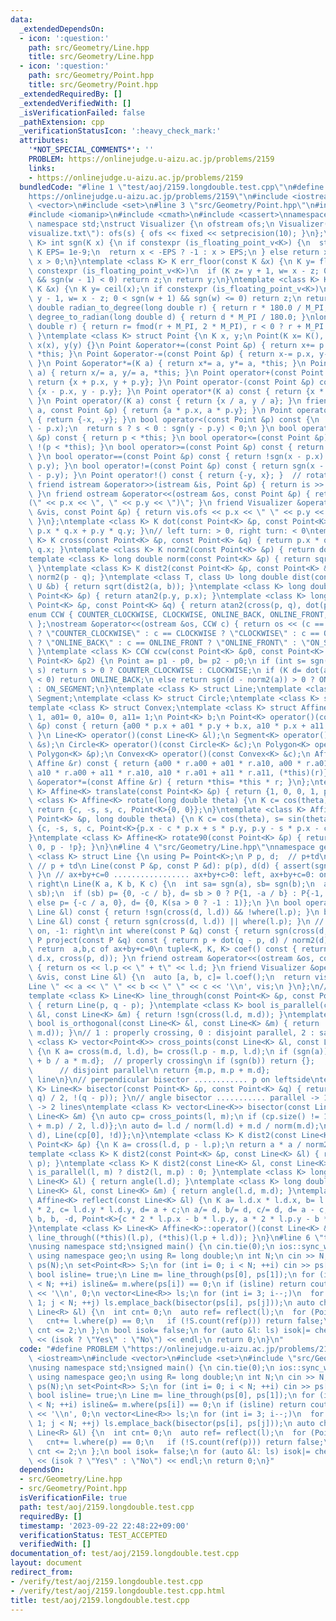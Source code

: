 ```yaml
---
data:
  _extendedDependsOn:
  - icon: ':question:'
    path: src/Geometry/Line.hpp
    title: src/Geometry/Line.hpp
  - icon: ':question:'
    path: src/Geometry/Point.hpp
    title: src/Geometry/Point.hpp
  _extendedRequiredBy: []
  _extendedVerifiedWith: []
  _isVerificationFailed: false
  _pathExtension: cpp
  _verificationStatusIcon: ':heavy_check_mark:'
  attributes:
    '*NOT_SPECIAL_COMMENTS*': ''
    PROBLEM: https://onlinejudge.u-aizu.ac.jp/problems/2159
    links:
    - https://onlinejudge.u-aizu.ac.jp/problems/2159
  bundledCode: "#line 1 \"test/aoj/2159.longdouble.test.cpp\"\n#define PROBLEM \"\
    https://onlinejudge.u-aizu.ac.jp/problems/2159\"\n#include <iostream>\n#include\
    \ <vector>\n#include <set>\n#line 3 \"src/Geometry/Point.hpp\"\n#include <fstream>\n\
    #include <iomanip>\n#include <cmath>\n#include <cassert>\nnamespace geo {\nusing\
    \ namespace std;\nstruct Visualizer {\n ofstream ofs;\n Visualizer(string s= \"\
    visualize.txt\"): ofs(s) { ofs << fixed << setprecision(10); }\n};\ntemplate <class\
    \ K> int sgn(K x) {\n if constexpr (is_floating_point_v<K>) {\n  static constexpr\
    \ K EPS= 1e-9;\n  return x < -EPS ? -1 : x > EPS;\n } else return x < 0 ? -1 :\
    \ x > 0;\n}\ntemplate <class K> K err_floor(const K &x) {\n K y= floor(x);\n if\
    \ constexpr (is_floating_point_v<K>)\n  if (K z= y + 1, w= x - z; 0 <= sgn(w)\
    \ && sgn(w - 1) < 0) return z;\n return y;\n}\ntemplate <class K> K err_ceil(const\
    \ K &x) {\n K y= ceil(x);\n if constexpr (is_floating_point_v<K>)\n  if (K z=\
    \ y - 1, w= x - z; 0 < sgn(w + 1) && sgn(w) <= 0) return z;\n return y;\n}\nlong\
    \ double radian_to_degree(long double r) { return r * 180.0 / M_PI; }\nlong double\
    \ degree_to_radian(long double d) { return d * M_PI / 180.0; }\nlong double normalize_radian(long\
    \ double r) { return r= fmod(r + M_PI, 2 * M_PI), r < 0 ? r + M_PI : r - M_PI;\
    \ }\ntemplate <class K> struct Point {\n K x, y;\n Point(K x= K(), K y= K()):\
    \ x(x), y(y) {}\n Point &operator+=(const Point &p) { return x+= p.x, y+= p.y,\
    \ *this; }\n Point &operator-=(const Point &p) { return x-= p.x, y-= p.y, *this;\
    \ }\n Point &operator*=(K a) { return x*= a, y*= a, *this; }\n Point &operator/=(K\
    \ a) { return x/= a, y/= a, *this; }\n Point operator+(const Point &p) const {\
    \ return {x + p.x, y + p.y}; }\n Point operator-(const Point &p) const { return\
    \ {x - p.x, y - p.y}; }\n Point operator*(K a) const { return {x * a, y * a};\
    \ }\n Point operator/(K a) const { return {x / a, y / a}; }\n friend Point operator*(K\
    \ a, const Point &p) { return {a * p.x, a * p.y}; }\n Point operator-() const\
    \ { return {-x, -y}; }\n bool operator<(const Point &p) const {\n  int s= sgn(x\
    \ - p.x);\n  return s ? s < 0 : sgn(y - p.y) < 0;\n }\n bool operator>(const Point\
    \ &p) const { return p < *this; }\n bool operator<=(const Point &p) const { return\
    \ !(p < *this); }\n bool operator>=(const Point &p) const { return !(*this < p);\
    \ }\n bool operator==(const Point &p) const { return !sgn(x - p.x) && !sgn(y -\
    \ p.y); }\n bool operator!=(const Point &p) const { return sgn(x - p.x) || sgn(y\
    \ - p.y); }\n Point operator!() const { return {-y, x}; }  // rotate 90 degree\n\
    \ friend istream &operator>>(istream &is, Point &p) { return is >> p.x >> p.y;\
    \ }\n friend ostream &operator<<(ostream &os, const Point &p) { return os << \"\
    (\" << p.x << \", \" << p.y << \")\"; }\n friend Visualizer &operator<<(Visualizer\
    \ &vis, const Point &p) { return vis.ofs << p.x << \" \" << p.y << \"\\n\", vis;\
    \ }\n};\ntemplate <class K> K dot(const Point<K> &p, const Point<K> &q) { return\
    \ p.x * q.x + p.y * q.y; }\n// left turn: > 0, right turn: < 0\ntemplate <class\
    \ K> K cross(const Point<K> &p, const Point<K> &q) { return p.x * q.y - p.y *\
    \ q.x; }\ntemplate <class K> K norm2(const Point<K> &p) { return dot(p, p); }\n\
    template <class K> long double norm(const Point<K> &p) { return sqrt(norm2(p));\
    \ }\ntemplate <class K> K dist2(const Point<K> &p, const Point<K> &q) { return\
    \ norm2(p - q); }\ntemplate <class T, class U> long double dist(const T &a, const\
    \ U &b) { return sqrt(dist2(a, b)); }\ntemplate <class K> long double angle(const\
    \ Point<K> &p) { return atan2(p.y, p.x); }\ntemplate <class K> long double angle(const\
    \ Point<K> &p, const Point<K> &q) { return atan2(cross(p, q), dot(p, q)); }\n\
    enum CCW { COUNTER_CLOCKWISE, CLOCKWISE, ONLINE_BACK, ONLINE_FRONT, ON_SEGMENT\
    \ };\nostream &operator<<(ostream &os, CCW c) { return os << (c == COUNTER_CLOCKWISE\
    \ ? \"COUNTER_CLOCKWISE\" : c == CLOCKWISE ? \"CLOCKWISE\" : c == ONLINE_BACK\
    \ ? \"ONLINE_BACK\" : c == ONLINE_FRONT ? \"ONLINE_FRONT\" : \"ON_SEGMENT\");\
    \ }\ntemplate <class K> CCW ccw(const Point<K> &p0, const Point<K> &p1, const\
    \ Point<K> &p2) {\n Point a= p1 - p0, b= p2 - p0;\n if (int s= sgn(cross(a, b));\
    \ s) return s > 0 ? COUNTER_CLOCKWISE : CLOCKWISE;\n if (K d= dot(a, b); sgn(d)\
    \ < 0) return ONLINE_BACK;\n else return sgn(d - norm2(a)) > 0 ? ONLINE_FRONT\
    \ : ON_SEGMENT;\n}\ntemplate <class K> struct Line;\ntemplate <class K> struct\
    \ Segment;\ntemplate <class K> struct Circle;\ntemplate <class K> struct Polygon;\n\
    template <class K> struct Convex;\ntemplate <class K> struct Affine {\n K a00=\
    \ 1, a01= 0, a10= 0, a11= 1;\n Point<K> b;\n Point<K> operator()(const Point<K>\
    \ &p) const { return {a00 * p.x + a01 * p.y + b.x, a10 * p.x + a11 * p.y + b.y};\
    \ }\n Line<K> operator()(const Line<K> &l);\n Segment<K> operator()(const Segment<K>\
    \ &s);\n Circle<K> operator()(const Circle<K> &c);\n Polygon<K> operator()(const\
    \ Polygon<K> &p);\n Convex<K> operator()(const Convex<K> &c);\n Affine operator*(const\
    \ Affine &r) const { return {a00 * r.a00 + a01 * r.a10, a00 * r.a01 + a01 * r.a11,\
    \ a10 * r.a00 + a11 * r.a10, a10 * r.a01 + a11 * r.a11, (*this)(r)}; }\n Affine\
    \ &operator*=(const Affine &r) { return *this= *this * r; }\n};\ntemplate <class\
    \ K> Affine<K> translate(const Point<K> &p) { return {1, 0, 0, 1, p}; }\ntemplate\
    \ <class K> Affine<K> rotate(long double theta) {\n K c= cos(theta), s= sin(theta);\n\
    \ return {c, -s, s, c, Point<K>{0, 0}};\n}\ntemplate <class K> Affine<K> rotate(const\
    \ Point<K> &p, long double theta) {\n K c= cos(theta), s= sin(theta);\n return\
    \ {c, -s, s, c, Point<K>{p.x - c * p.x + s * p.y, p.y - s * p.x - c * p.y}};\n\
    }\ntemplate <class K> Affine<K> rotate90(const Point<K> &p) { return {0, -1, 1,\
    \ 0, p - !p}; }\n}\n#line 4 \"src/Geometry/Line.hpp\"\nnamespace geo {\ntemplate\
    \ <class K> struct Line {\n using P= Point<K>;\n P p, d;  // p+td\n Line() {}\n\
    \ // p + td\n Line(const P &p, const P &d): p(p), d(d) { assert(sgn(norm2(d)));\
    \ }\n // ax+by+c=0 ................. ax+by+c>0: left, ax+by+c=0: on, ax+by+c<0:\
    \ right\n Line(K a, K b, K c) {\n  int sa= sgn(a), sb= sgn(b);\n  assert(sa ||\
    \ sb);\n  if (sb) p= {0, -c / b}, d= sb > 0 ? P{1, -a / b} : P{-1, a / b};\n \
    \ else p= {-c / a, 0}, d= {0, K(sa > 0 ? -1 : 1)};\n }\n bool operator==(const\
    \ Line &l) const { return !sgn(cross(d, l.d)) && !where(l.p); }\n bool operator!=(const\
    \ Line &l) const { return sgn(cross(d, l.d)) || where(l.p); }\n // +1: left, 0:\
    \ on, -1: right\n int where(const P &q) const { return sgn(cross(d, q - p)); }\n\
    \ P project(const P &q) const { return p + dot(q - p, d) / norm2(d) * d; }\n //\
    \ return  a,b,c of ax+by+c=0\n tuple<K, K, K> coef() const { return make_tuple(-d.y,\
    \ d.x, cross(p, d)); }\n friend ostream &operator<<(ostream &os, const Line &l)\
    \ { return os << l.p << \" + t\" << l.d; }\n friend Visualizer &operator<<(Visualizer\
    \ &vis, const Line &l) {\n  auto [a, b, c]= l.coef();\n  return vis.ofs << \"\
    Line \" << a << \" \" << b << \" \" << c << '\\n', vis;\n }\n};\n// p + t(q-p)\n\
    template <class K> Line<K> line_through(const Point<K> &p, const Point<K> &q)\
    \ { return Line(p, q - p); }\ntemplate <class K> bool is_parallel(const Line<K>\
    \ &l, const Line<K> &m) { return !sgn(cross(l.d, m.d)); }\ntemplate <class K>\
    \ bool is_orthogonal(const Line<K> &l, const Line<K> &m) { return !sgn(dot(l.d,\
    \ m.d)); }\n// 1 : properly crossing, 0 : disjoint parallel, 2 : same line\ntemplate\
    \ <class K> vector<Point<K>> cross_points(const Line<K> &l, const Line<K> &m)\
    \ {\n K a= cross(m.d, l.d), b= cross(l.p - m.p, l.d);\n if (sgn(a)) return {m.p\
    \ + b / a * m.d};  // properly crossing\n if (sgn(b)) return {};             \
    \      // disjoint parallel\n return {m.p, m.p + m.d};                 // same\
    \ line\n}\n// perpendicular bisector ............ p on leftside\ntemplate <class\
    \ K> Line<K> bisector(const Point<K> &p, const Point<K> &q) { return Line((p +\
    \ q) / 2, !(q - p)); }\n// angle bisector ........... parallel -> 1 line, non-parallel\
    \ -> 2 lines\ntemplate <class K> vector<Line<K>> bisector(const Line<K> &l, const\
    \ Line<K> &m) {\n auto cp= cross_points(l, m);\n if (cp.size() != 1) return {Line((l.p\
    \ + m.p) / 2, l.d)};\n auto d= l.d / norm(l.d) + m.d / norm(m.d);\n return {Line(cp[0],\
    \ d), Line(cp[0], !d)};\n}\ntemplate <class K> K dist2(const Line<K> &l, const\
    \ Point<K> &p) {\n K a= cross(l.d, p - l.p);\n return a * a / norm2(l.d);\n}\n\
    template <class K> K dist2(const Point<K> &p, const Line<K> &l) { return dist2(l,\
    \ p); }\ntemplate <class K> K dist2(const Line<K> &l, const Line<K> &m) { return\
    \ is_parallel(l, m) ? dist2(l, m.p) : 0; }\ntemplate <class K> long double angle(const\
    \ Line<K> &l) { return angle(l.d); }\ntemplate <class K> long double angle(const\
    \ Line<K> &l, const Line<K> &m) { return angle(l.d, m.d); }\ntemplate <class K>\
    \ Affine<K> reflect(const Line<K> &l) {\n K a= l.d.x * l.d.x, b= l.d.x * l.d.y\
    \ * 2, c= l.d.y * l.d.y, d= a + c;\n a/= d, b/= d, c/= d, d= a - c;\n return {d,\
    \ b, b, -d, Point<K>{c * 2 * l.p.x - b * l.p.y, a * 2 * l.p.y - b * l.p.x}};\n\
    }\ntemplate <class K> Line<K> Affine<K>::operator()(const Line<K> &l) { return\
    \ line_through((*this)(l.p), (*this)(l.p + l.d)); }\n}\n#line 6 \"test/aoj/2159.longdouble.test.cpp\"\
    \nusing namespace std;\nsigned main() {\n cin.tie(0);\n ios::sync_with_stdio(false);\n\
    \ using namespace geo;\n using R= long double;\n int N;\n cin >> N;\n vector<Point<R>>\
    \ ps(N);\n set<Point<R>> S;\n for (int i= 0; i < N; ++i) cin >> ps[i], S.insert(ps[i]);\n\
    \ bool isline= true;\n Line m= line_through(ps[0], ps[1]);\n for (int i= 2; i\
    \ < N; ++i) isline&= m.where(ps[i]) == 0;\n if (isline) return cout << \"No\"\
    \ << '\\n', 0;\n vector<Line<R>> ls;\n for (int i= 3; i--;)\n  for (int j= i +\
    \ 1; j < N; ++j) ls.emplace_back(bisector(ps[i], ps[j]));\n auto check= [&](const\
    \ Line<R> &l) {\n  int cnt= 0;\n  auto ref= reflect(l);\n  for (Point p: ps) {\n\
    \   cnt+= l.where(p) == 0;\n   if (!S.count(ref(p))) return false;\n  }\n  return\
    \ cnt <= 2;\n };\n bool isok= false;\n for (auto &l: ls) isok|= check(l);\n cout\
    \ << (isok ? \"Yes\" : \"No\") << endl;\n return 0;\n}\n"
  code: "#define PROBLEM \"https://onlinejudge.u-aizu.ac.jp/problems/2159\"\n#include\
    \ <iostream>\n#include <vector>\n#include <set>\n#include \"src/Geometry/Line.hpp\"\
    \nusing namespace std;\nsigned main() {\n cin.tie(0);\n ios::sync_with_stdio(false);\n\
    \ using namespace geo;\n using R= long double;\n int N;\n cin >> N;\n vector<Point<R>>\
    \ ps(N);\n set<Point<R>> S;\n for (int i= 0; i < N; ++i) cin >> ps[i], S.insert(ps[i]);\n\
    \ bool isline= true;\n Line m= line_through(ps[0], ps[1]);\n for (int i= 2; i\
    \ < N; ++i) isline&= m.where(ps[i]) == 0;\n if (isline) return cout << \"No\"\
    \ << '\\n', 0;\n vector<Line<R>> ls;\n for (int i= 3; i--;)\n  for (int j= i +\
    \ 1; j < N; ++j) ls.emplace_back(bisector(ps[i], ps[j]));\n auto check= [&](const\
    \ Line<R> &l) {\n  int cnt= 0;\n  auto ref= reflect(l);\n  for (Point p: ps) {\n\
    \   cnt+= l.where(p) == 0;\n   if (!S.count(ref(p))) return false;\n  }\n  return\
    \ cnt <= 2;\n };\n bool isok= false;\n for (auto &l: ls) isok|= check(l);\n cout\
    \ << (isok ? \"Yes\" : \"No\") << endl;\n return 0;\n}"
  dependsOn:
  - src/Geometry/Line.hpp
  - src/Geometry/Point.hpp
  isVerificationFile: true
  path: test/aoj/2159.longdouble.test.cpp
  requiredBy: []
  timestamp: '2023-09-22 22:48:22+09:00'
  verificationStatus: TEST_ACCEPTED
  verifiedWith: []
documentation_of: test/aoj/2159.longdouble.test.cpp
layout: document
redirect_from:
- /verify/test/aoj/2159.longdouble.test.cpp
- /verify/test/aoj/2159.longdouble.test.cpp.html
title: test/aoj/2159.longdouble.test.cpp
---
```

